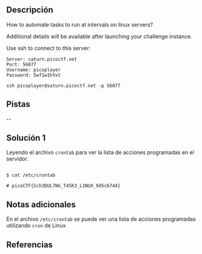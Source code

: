 ## Descripción
How to automate tasks to run at intervals on linux servers?

Additional details will be available after launching your challenge instance.

Use ssh to connect to this server:

```
Server: saturn.picoctf.net
Port: 56077
Username: picoplayer 
Password: 5wf1w1hVxt

ssh picoplayer@saturn.picoctf.net -p 56077
```

## Pistas
--


## Solución 1
Leyendo el archivo `crontab` para ver la lista de acciones programadas en el servidor.
```shell

$ cat /etc/crontab

# picoCTF{Sch3DUL7NG_T45K3_L1NUX_9d5cb744}
```


## Notas adicionales
En el archivo `/etc/crontab` se puede ver una lista de acciones programadas utilizando `cron` de Linux

## Referencias
